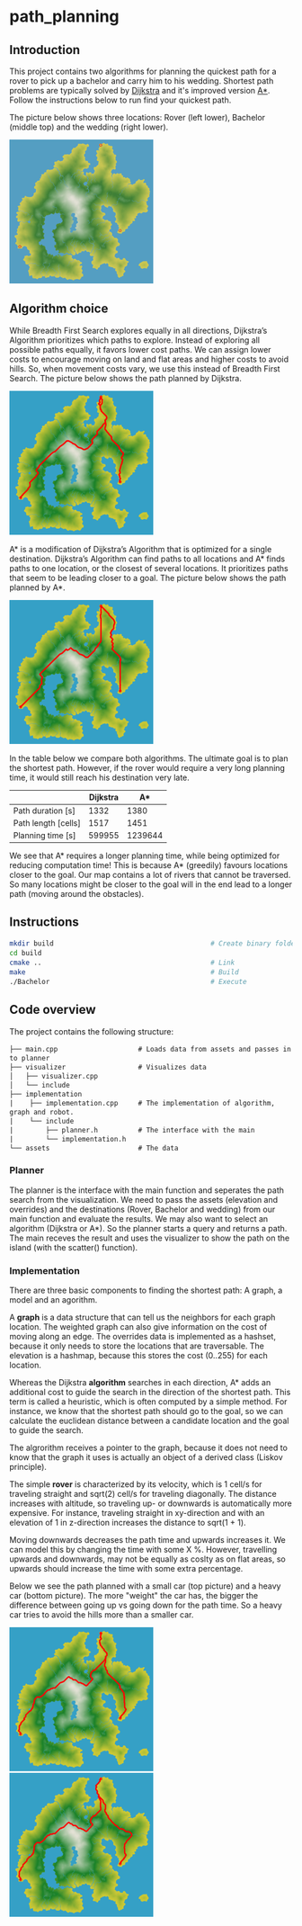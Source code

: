 # path_planning

## Introduction

This project contains two algorithms for planning the quickest path for a rover to pick up a bachelor and carry him to his wedding. Shortest path problems are typically solved by [Dijkstra](https://en.wikipedia.org/wiki/Dijkstra%27s_algorithm) and it's improved version [A\*](https://en.wikipedia.org/wiki/A*_search_algorithm). Follow the instructions below to run find your quickest path. 

The picture below shows three locations: Rover (left lower), Bachelor (middle top) and the wedding (right lower).

<img src="Island.png" width="256" height="256" title="Island and destinations">

## Algorithm choice
While Breadth First Search explores equally in all directions, Dijkstra’s Algorithm prioritizes which paths to explore. Instead of exploring all possible paths equally, it favors lower cost paths. We can assign lower costs to encourage moving on land and flat areas and higher costs to avoid hills. So, when movement costs vary, we use this instead of Breadth First Search. The picture below shows the path planned by Dijkstra.

<img src="results/dijkstra.png" width="256" height="256" title="Dijkstra">

A\* is a modification of Dijkstra’s Algorithm that is optimized for a single destination. Dijkstra’s Algorithm can find paths to all locations and A\* finds paths to one location, or the closest of several locations. It prioritizes paths that seem to be leading closer to a goal. The picture below shows the path planned by A\*.

<img src="results/a_star.png" width="256" height="256" title="A star">

In the table below we compare both algorithms. The ultimate goal is to plan the shortest path. However, if the rover would require a very long planning time, it would still reach his destination very late. 

|                     | Dijkstra | A\* |
|---------------------|----------|--------|
| Path duration [s]   | 1332     | 1380   |
| Path length [cells] | 1517     | 1451   |
| Planning time [s]   | 599955   | 1239644 |

We see that A\* requires a longer planning time, while being optimized for reducing computation time! This is because A\* (greedily) favours locations closer to the goal. Our map contains a lot of rivers that cannot be traversed. So many locations might be closer to the goal will in the end lead to a longer path (moving around the obstacles).

## Instructions

```bash
mkdir build                                       # Create binary folder
cd build
cmake ..                                          # Link
make                                              # Build 
./Bachelor                                        # Execute
``` 
## Code overview
The project contains the following structure:

    ├── main.cpp                    # Loads data from assets and passes in to planner
    ├── visualizer                  # Visualizes data
    │   ├── visualizer.cpp           
    │   └── include                 
    ├── implementation               
    |    ├── implementation.cpp     # The implementation of algorithm, graph and robot.
    |    └── include               
    |        ├── planner.h          # The interface with the main
    |        └── implementation.h               
    └── assets                      # The data
    

### Planner 
The planner is the interface with the main function and seperates the path search from the visualization. We need to pass the assets (elevation and overrides) and the destinations (Rover, Bachelor and wedding) from our main function and evaluate the results. We may also want to select an algorithm (Dijkstra or A\*). So the planner starts a query and returns a path. The main receves the result and uses the visualizer to show the path on the island (with the scatter() function).

### Implementation
There are three basic components to finding the shortest path: A graph, a model and an agorithm. 

A **graph** is a data structure that can tell us the neighbors for each graph location. The weighted graph can also give information on the cost of moving along an edge. The overrides data is implemented as a hashset, because it only needs to store the locations that are traversable. The elevation is a hashmap, because this stores the cost (0..255) for each location.

Whereas the Dijkstra **algorithm** searches in each direction, A\* adds an additional cost to guide the search in the direction of the shortest path. This term is called a heuristic, which is often computed by a simple method. For instance, we know that the shortest path should go to the goal, so we can calculate the euclidean distance between a candidate location and the goal to guide the search. 

The algrorithm receives a pointer to the graph, because it does not need to know that the graph it uses is actually an object of a derived class (Liskov principle).

The simple **rover** is characterized by its velocity, which is 1 cell/s for traveling straight and sqrt(2) cell/s for traveling diagonally. The distance increases with altitude, so traveling up- or downwards is automatically more expensive. For instance, traveling straight in xy-direction and with an elevation of 1 in z-direction increases the distance to sqrt(1 + 1). 

Moving downwards decreases the path time and upwards increases it. We can model this by changing the time with some X %. However, travelling upwards and downwards, may not be equally as coslty as on flat areas, so upwards should increase the time with some extra percentage.

Below we see the path planned with a small car (top picture) and a heavy car (bottom picture). The more "weight" the car has, the bigger the difference between going up vs going down for the path time. So a heavy car tries to avoid the hills more than a smaller car. 

<img src="results/dijkstra_small.png" width="256" height="256" title="Dijkstra">

<img src="results/dijkstra_heavy.png" width="256" height="256" title="Dijkstra">

